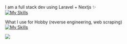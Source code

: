 
I am a full stack dev using Laravel + Nextjs ✨
<br/>
[![My Skills](https://skillicons.dev/icons?i=typescript,nodejs,react,nextjs,laravel)](https://skillicons.dev)

What I use for Hobby (reverse engineering, web scraping)
<br/>
[![My Skills](https://skillicons.dev/icons?i=cpp,visualstudio,c#)](https://skillicons.dev)

![](https://github-readme-stats.vercel.app/api?username=juzjus10&theme=dark&hide_border=false&include_all_commits=false&count_private=false)<br/>
